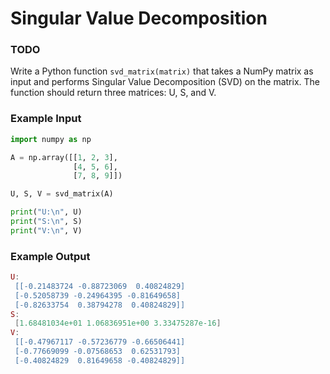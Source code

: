 # Singular Value Decomposition

### TODO

Write a Python function `svd_matrix(matrix)` that takes a NumPy matrix as input and performs Singular Value Decomposition (SVD) on the matrix. The function should return three matrices: U, S, and V.

### Example Input

```python
import numpy as np

A = np.array([[1, 2, 3],
              [4, 5, 6],
              [7, 8, 9]])

U, S, V = svd_matrix(A)

print("U:\n", U)
print("S:\n", S)
print("V:\n", V)
```

### Example Output

```lua
U:
 [[-0.21483724 -0.88723069  0.40824829]
 [-0.52058739 -0.24964395 -0.81649658]
 [-0.82633754  0.38794278  0.40824829]]
S:
 [1.68481034e+01 1.06836951e+00 3.33475287e-16]
V:
 [[-0.47967117 -0.57236779 -0.66506441]
 [-0.77669099 -0.07568653  0.62531793]
 [-0.40824829  0.81649658 -0.40824829]]
```